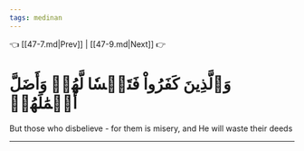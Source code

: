 ```yaml
---
tags: medinan
---
```


👈 [[47-7.md|Prev]] | [[47-9.md|Next]] 👉

# وَٱلَّذِينَ كَفَرُواْ فَتَعۡسٗا لَّهُمۡ وَأَضَلَّ أَعۡمَٰلَهُمۡ

But those who disbelieve - for them is misery, and He will waste their deeds

---

